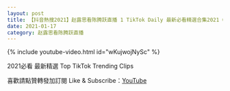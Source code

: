 ```yaml
---
layout: post
title: 【抖音熱搜2021】赵露思看陈腾跃直播 1 TikTok Daily 最新必看精選合集2021 01 17
date: 2021-01-17
category: 赵露思看陈腾跃直播
---
```


{% include youtube-video.html id="wKujwojNySc" %}

2021必看 最新精選 Top TikTok Trending Clips

喜歡請點贊轉發加訂閱 Like & Subscribe：[YouTube](https://www.youtube.com/channel/UCAoR7VcanIPd04uEq_GIylA/videos)

